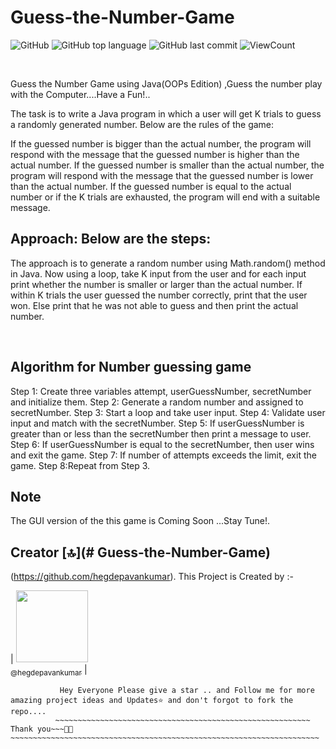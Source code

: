 # Guess-the-Number-Game

![GitHub](https://img.shields.io/github/license/hegdepavankumar/Guess-the-Number-Game?style=flat)
![GitHub top language](https://img.shields.io/github/languages/top/hegdepavankumar/Guess-the-Number-Game?style=flat)
![GitHub last commit](https://img.shields.io/github/last-commit/hegdepavankumar/Guess-the-Number-Game?style=flat)
![ViewCount](https://views.whatilearened.today/views/github/hegdepavankumar/Guess-the-Number-Game.svg?cache=remove)

<br>

Guess the Number Game  using Java(OOPs Edition) ,Guess the number play with the Computer....Have a Fun!..

The task is to write a Java program in which a user will get K trials to guess a randomly generated number. Below are the rules of the game:

If the guessed number is bigger than the actual number, the program will respond with the message that the guessed number is higher than the actual number.
If the guessed number is smaller than the actual number, the program will respond with the message that the guessed number is lower than the actual number.
If the guessed number is equal to the actual number or if the K trials are exhausted, the program will end with a suitable message.


## Approach: Below are the steps:  

The approach is to generate a random number using Math.random() method in Java.
Now using a loop, take K input from the user and for each input print whether the number is smaller or larger than the actual number.
If within K trials the user guessed the number correctly, print that the user won.
Else print that he was not able to guess and then print the actual number.

<br>

## Algorithm for Number guessing game

Step 1: Create three variables attempt, userGuessNumber, secretNumber and initialize them.
Step 2: Generate a random number and assigned to secretNumber.
Step 3: Start a loop and take user input.
Step 4: Validate user input and match with the secretNumber.
Step 5: If userGuessNumber is greater than or less than the secretNumber then print a message to user.
Step 6: If userGuessNumber is equal to the secretNumber, then user wins and exit the game.
Step 7: If number of attempts exceeds the limit, exit the game.
Step 8:Repeat from Step 3.




## Note 
The GUI version of the this game is Coming Soon ...Stay Tune!.


## Creator [🔝](# Guess-the-Number-Game)

(https://github.com/hegdepavankumar). This Project is Created by :-

| [<img src="https://github.com/hegdepavankumar.png?size=115" width="115"><br><sub>@hegdepavankumar</sub>](https://github.com/hegdepavankumar) |

```
           Hey Everyone Please give a star .. and Follow me for more amazing project ideas and Updates⭐ and don't forgot to fork the repo....
          ~~~~~~~~~~~~~~~~~~~~~~~~~~~~~~~~~~~~~~~~~~~~~~~~~~~~~~~~~ Thank you~~~🙏😍~~~~~~~~~~~~~~~~~~~~~~~~~~~~~~~~~~~~~~~~~~~~~~~~~~~~~~~~~~~~~~~~~~~~~
